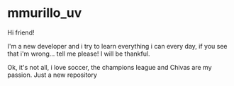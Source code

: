 # mmurillo_uv

Hi friend!

I'm a new developer and i try to learn everything i can every day, if you see that i'm wrong... tell me please! I will be thankful.

Ok, it's not all, i love soccer, the champions league and Chivas are my passion.
Just a new repository
